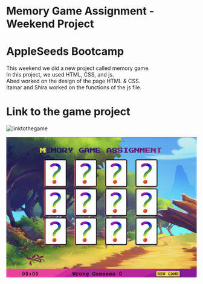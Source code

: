 # Memory Game Assignment - Weekend Project
# AppleSeeds Bootcamp

This weekend we did a new project called memory game.\
In this project, we used HTML, CSS, and js.\
Abed worked on the design of the page HTML & CSS.\
Itamar and Shira worked on the functions of the js file.

# Link to the game project 
![linktothegame](www.memory-game-assignment.netlify.app)


![image!](./imgs/imgforthegame.png)
